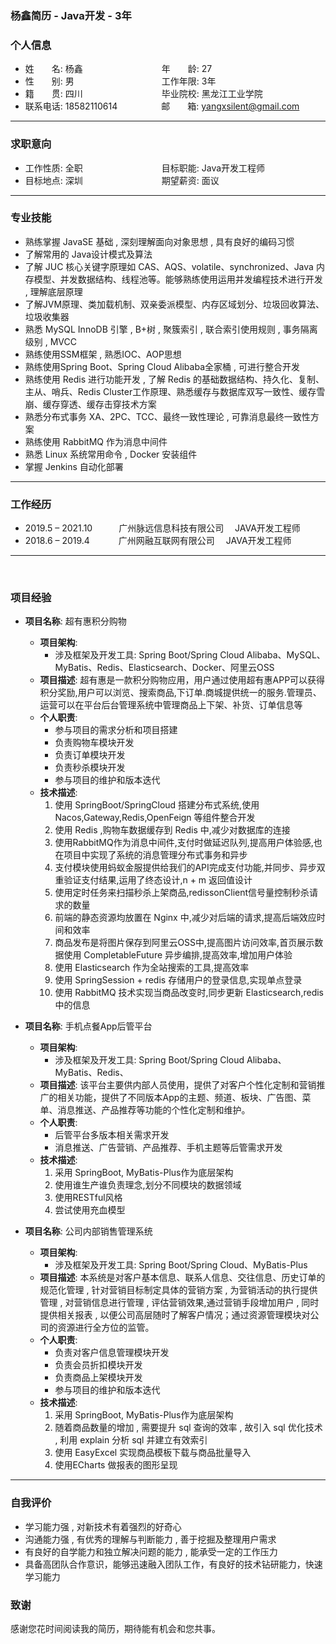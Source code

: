 ### 杨鑫简历 - Java开发 - 3年

###  个人信息

- 姓　　名: 杨鑫　　　　　　　　　年　　龄: 27	
- 性　　别: 男　　　　　　　　　　工作年限: 3年
- 籍　　贯: 四川　　　　　　　　　毕业院校: 黑龙江工业学院
- 联系电话: 18582110614　　　　　邮　　箱: yangxsilent@gmail.com

---
### 求职意向

- 工作性质: 全职　　　　　　　　　目标职能: Java开发工程师
- 目标地点: 深圳　　　　　　　　　期望薪资: 面议

---
### 专业技能

- 熟练掌握 JavaSE 基础 , 深刻理解面向对象思想 , 具有良好的编码习惯
- 了解常用的 Java设计模式及算法
- 了解 JUC 核心关键字原理如 CAS、AQS、volatile、synchronized、Java 内存模型、并发数据结构、线程池等。能够熟练使用运用并发编程技术进行开发 , 理解底层原理
- 了解JVM原理、类加载机制、双亲委派模型、内存区域划分、垃圾回收算法、垃圾收集器
- 熟悉 MySQL InnoDB 引擎 , B+树 , 聚簇索引 , 联合索引使用规则 , 事务隔离级别 , MVCC
- 熟练使用SSM框架 , 熟悉IOC、AOP思想
- 熟练使用Spring Boot、Spring Cloud Alibaba全家桶 , 可进行整合开发
- 熟练使用 Redis 进行功能开发 , 了解 Redis 的基础数据结构、持久化、复制、主从、哨兵、Redis Cluster工作原理、熟悉缓存与数据库双写一致性、缓存雪崩、缓存穿透、缓存击穿技术方案
- 熟悉分布式事务 XA、2PC、TCC、最终一致性理论 , 可靠消息最终一致性方案
- 熟练使用 RabbitMQ 作为消息中间件
- 熟悉 Linux 系统常用命令 , Docker 安装组件
- 掌握 Jenkins 自动化部署

---
### 工作经历

- 2019.5 – 2021.10　　　广州脉远信息科技有限公司 　JAVA开发工程师
- 2018.6 – 2019.4　　　 广州网融互联网有限公司 　JAVA开发工程师
---

<br>

### 项目经验

- **项目名称**: 超有惠积分购物
  - **项目架构**:  
    - 涉及框架及开发工具: Spring Boot/Spring Cloud Alibaba、MySQL、MyBatis、Redis、Elasticsearch、Docker、阿里云OSS
  - **项目描述**: 超有惠是一款积分购物应用，用户通过使用超有惠APP可以获得积分奖励,用户可以浏览、搜索商品,下订单.商城提供统一的服务.管理员、运营可以在平台后台管理系统中管理商品上下架、补货、订单信息等
  - **个人职责**: 
    - 参与项目的需求分析和项目搭建
    - 负责购物车模块开发
    - 负责订单模块开发
    - 负责秒杀模块开发
    - 参与项目的维护和版本迭代
  - **技术描述**: 
    1. 使用 SpringBoot/SpringCloud 搭建分布式系统,使用 Nacos,Gateway,Redis,OpenFeign 等组件整合开发
    2. 使用 Redis ,购物车数据缓存到 Redis 中,减少对数据库的连接
    3. 使用RabbitMQ作为消息中间件,支付时做延迟队列,提高用户体验感,也在项目中实现了系统的消息管理分布式事务和异步
    4. 支付模块使用蚂蚁金服提供给我们的API完成支付功能,并同步、异步双重验证支付结果,运用了终态设计,n + m 返回值设计
    5. 使用定时任务来扫描秒杀上架商品,redissonClient信号量控制秒杀请求的数量
    6. 前端的静态资源均放置在 Nginx 中,减少对后端的请求,提高后端效应时间和效率
    7. 商品发布是将图片保存到阿里云OSS中,提高图片访问效率,首页展示数据使用 CompletableFuture 异步编排,提高效率,增加用户体验
    8. 使用 Elasticsearch 作为全站搜索的工具,提高效率
    9. 使用 SpringSession + redis 存储用户的登录信息,实现单点登录
    10. 使用 RabbitMQ 技术实现当商品改变时,同步更新 Elasticsearch,redis 中的信息

- **项目名称**: 手机点餐App后管平台
  - **项目架构**:  
    - 涉及框架及开发工具: Spring Boot/Spring Cloud Alibaba、MyBatis、Redis、
  - **项目描述**: 该平台主要供内部人员使用，提供了对客户个性化定制和营销推广的相关功能，提供了不同版本App的主题、频道、板块、广告图、菜单、消息推送、产品推荐等功能的个性化定制和维护。
  - **个人职责**: 
    - 后管平台多版本相关需求开发
    - 消息推送、广告营销、产品推荐、手机主题等后管需求开发
  - **技术描述**:
    1. 采用 SpringBoot, MyBatis-Plus作为底层架构
    2. 使用谁生产谁负责理念,划分不同模块的数据领域
    3. 使用RESTful风格
    4. 尝试使用充血模型

- **项目名称**: 公司内部销售管理系统
  - **项目架构**:  
    - 涉及框架及开发工具: Spring Boot/Spring Cloud、MyBatis-Plus
  - **项目描述**: 本系统是对客户基本信息、联系人信息、交往信息、历史订单的规范化管理 , 针对营销目标制定具体的营销方案 , 为营销活动的执行提供管理 , 对营销信息进行管理 , 评估营销效果,通过营销手段增加用户 , 同时提供相关报表 , 以便公司高层随时了解客户情况；通过资源管理模块对公司的资源进行全方位的监管。
  - **个人职责**: 
    - 负责对客户信息管理模块开发
    - 负责会员折扣模块开发
    - 负责商品上架模块开发
    - 参与项目的维护和版本迭代
  - **技术描述**:
    1. 采用 SpringBoot, MyBatis-Plus作为底层架构
    2. 随着商品数量的增加 , 需要提升 sql 查询的效率 , 故引入 sql 优化技术 , 利用 explain 分析 sql 并建立有效索引
    3. 使用 EasyExcel 实现商品模板下载与商品批量导入 
    4. 使用ECharts 做报表的图形呈现

---
### 自我评价

  - 学习能力强 , 对新技术有着强烈的好奇心
  - 沟通能力强 , 有优秀的理解与判断能力 , 善于挖掘及整理用户需求
  - 有良好的自学能力和独立解决问题的能力 , 能承受一定的工作压力
  - 具备高团队合作意识，能够迅速融入团队工作，有良好的技术钻研能力，快速学习能力

### 致谢
感谢您花时间阅读我的简历，期待能有机会和您共事。